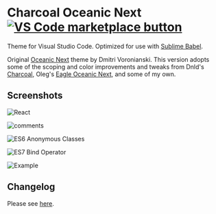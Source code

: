 # Charcoal Oceanic Next [![VS Code marketplace button](http://vsmarketplacebadge.apphb.com/installs/gnhuy91.theme-charcoal-oceanic-next.svg)](https://marketplace.visualstudio.com/items?itemName=gnhuy91.theme-charcoal-oceanic-next)
Theme for Visual Studio Code. Optimized for use with [Sublime Babel](https://marketplace.visualstudio.com/items?itemName=joshpeng.sublime-babel-vscode).

Original [Oceanic Next](https://github.com/voronianski/oceanic-next-color-scheme) theme by Dmitri Voronianski. This version adopts some of the scoping and color improvements and tweaks from Dnld's [Charcoal](https://packagecontrol.io/packages/Charcoal), Oleg's [Eagle Oceanic Next](https://marketplace.visualstudio.com/items?itemName=graf009.Eagle-Oceanic-Next), and some of my own.

## Screenshots
![React](https://raw.githubusercontent.com/joshpeng/Charcoal-Oceanic-Next/master/images/react.png)

![comments](https://raw.githubusercontent.com/joshpeng/Charcoal-Oceanic-Next/master/images/comments.png)

![ES6 Anonymous Classes](https://raw.githubusercontent.com/joshpeng/Charcoal-Oceanic-Next/master/images/es6_anonymous_class.png)

![ES7 Bind Operator](https://raw.githubusercontent.com/joshpeng/Charcoal-Oceanic-Next/master/images/es7_bind_operator.png)

![Example](https://raw.githubusercontent.com/joshpeng/Charcoal-Oceanic-Next/master/images/example.png)

## Changelog
Please see [here](https://github.com/joshpeng/Charcoal-Oceanic-Next/blob/master/CHANGELOG.md).
